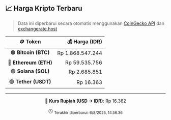 

<!-- HARGA_KRIPTO -->
## 📈 Harga Kripto Terbaru

> Data ini diperbarui secara otomatis menggunakan [CoinGecko API](https://www.coingecko.com/) dan [exchangerate.host](https://exchangerate.host/)

<div align="center">

| 🪙 Token | 💰 Harga (IDR) |
|:------:|---------------:|
| 🟠 **Bitcoin (BTC)**   | Rp 1.868.547.244 |
| 🔵 **Ethereum (ETH)**  | Rp 59.535.756 |
| 🟣 **Solana (SOL)**    | Rp 2.685.851 |
| 🟢 **Tether (USDT)**   | Rp 16.363 |

---

💱 **Kurs Rupiah (USD → IDR)**: Rp 16.362

🕒 <sub>Terakhir diperbarui: 6/8/2025, 14.56.36</sub>

</div>
<!-- /HARGA_KRIPTO -->